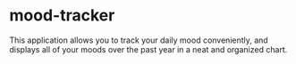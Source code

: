 # mood-tracker
This application allows you to track your daily mood conveniently, and displays all of your moods over the past year in a neat and organized chart.
